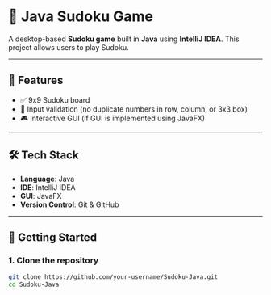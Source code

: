 # 🧩 Java Sudoku Game

A desktop-based **Sudoku game** built in **Java** using **IntelliJ IDEA**. This project allows users to play Sudoku.

---

## 📌 Features

- ✅ 9x9 Sudoku board
- 🧠 Input validation (no duplicate numbers in row, column, or 3x3 box)
- 🎮 Interactive GUI (if GUI is implemented using JavaFX)

---

## 🛠️ Tech Stack

- **Language**: Java  
- **IDE**: IntelliJ IDEA  
- **GUI**: JavaFX  
- **Version Control**: Git & GitHub

---

## 🚀 Getting Started

### 1. Clone the repository
```bash
git clone https://github.com/your-username/Sudoku-Java.git
cd Sudoku-Java
